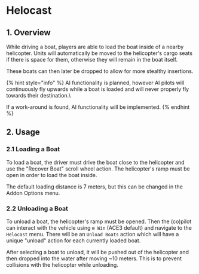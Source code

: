 # Helocast

## 1. Overview

While driving a boat, players are able to load the boat inside of a nearby helicopter. Units will automatically be moved to the helicopter's cargo seats if there is space for them, otherwise they will remain in the boat itself.

These boats can then later be dropped to allow for more stealthy insertions.

{% hint style="info" %}
AI functionality is planned, however AI pilots will continuously fly upwards while a boat is loaded and will never properly fly towards their destination.\


If a work-around is found, AI functionality will be implemented.
{% endhint %}

## 2. Usage

### 2.1 Loading a Boat

To load a boat, the driver must drive the boat close to the helicopter and use the "Recover Boat" scroll wheel action. The helicopter's ramp must be open in order to load the boat inside.

The default loading distance is 7 meters, but this can be changed in the Addon Options menu.

### 2.2 Unloading a Boat

To unload a boat, the helicopter's ramp must be opened. Then the (co)pilot can interact with the vehicle using `⊞ Win` (ACE3 default) and navigate to the `Helocast` menu. There will be an `Unload Boats` action which will have a unique "unload" action for each currently loaded boat.

After selecting a boat to unload, it will be pushed out of the helicopter and then dropped into the water after moving \~10 meters. This is to prevent collisions with the helicopter while unloading.
